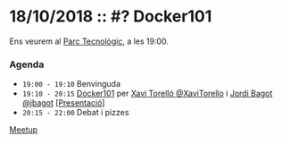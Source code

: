 # 18/10/2018 :: #? Docker101

Ens veurem al [Parc Tecnològic](http://www.openstreetmap.org/way/63929565), a les 19:00.

### Agenda

- `19:00 - 19:10`  Benvinguda
- `19:10 - 20:15`  [Docker101](https://github.com/pygrn/xerrades/issues/41) per [Xavi Torelló @XaviTorello](https://github.com/XaviTorello) i [Jordi Bagot @jbagot](https://github.com/jbagot) [[Presentació](https://github.com/pygrn/docker101)]
- `20:15 - 22:00`  Debat i pizzes

[Meetup](https://www.meetup.com/PythonGirona/events/246264474/)

